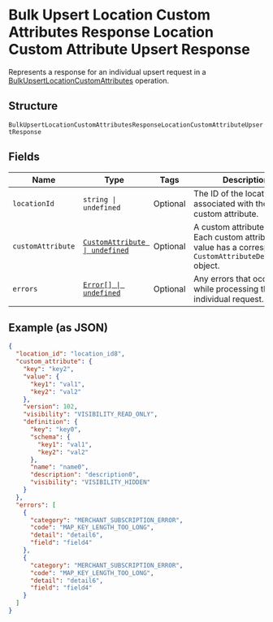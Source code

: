 
# Bulk Upsert Location Custom Attributes Response Location Custom Attribute Upsert Response

Represents a response for an individual upsert request in a [BulkUpsertLocationCustomAttributes](../../doc/api/location-custom-attributes.md#bulk-upsert-location-custom-attributes) operation.

## Structure

`BulkUpsertLocationCustomAttributesResponseLocationCustomAttributeUpsertResponse`

## Fields

| Name | Type | Tags | Description |
|  --- | --- | --- | --- |
| `locationId` | `string \| undefined` | Optional | The ID of the location associated with the custom attribute. |
| `customAttribute` | [`CustomAttribute \| undefined`](../../doc/models/custom-attribute.md) | Optional | A custom attribute value. Each custom attribute value has a corresponding<br>`CustomAttributeDefinition` object. |
| `errors` | [`Error[] \| undefined`](../../doc/models/error.md) | Optional | Any errors that occurred while processing the individual request. |

## Example (as JSON)

```json
{
  "location_id": "location_id8",
  "custom_attribute": {
    "key": "key2",
    "value": {
      "key1": "val1",
      "key2": "val2"
    },
    "version": 102,
    "visibility": "VISIBILITY_READ_ONLY",
    "definition": {
      "key": "key0",
      "schema": {
        "key1": "val1",
        "key2": "val2"
      },
      "name": "name0",
      "description": "description0",
      "visibility": "VISIBILITY_HIDDEN"
    }
  },
  "errors": [
    {
      "category": "MERCHANT_SUBSCRIPTION_ERROR",
      "code": "MAP_KEY_LENGTH_TOO_LONG",
      "detail": "detail6",
      "field": "field4"
    },
    {
      "category": "MERCHANT_SUBSCRIPTION_ERROR",
      "code": "MAP_KEY_LENGTH_TOO_LONG",
      "detail": "detail6",
      "field": "field4"
    }
  ]
}
```

